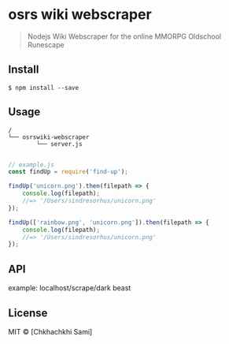 # osrs wiki webscraper

> Nodejs Wiki Webscraper for the online MMORPG Oldschool Runescape


## Install

```
$ npm install --save
```


## Usage

```
/
└── osrswiki-webscraper
		└── server.js
    
```

```js
// example.js
const findUp = require('find-up');

findUp('unicorn.png').then(filepath => {
	console.log(filepath);
	//=> '/Users/sindresorhus/unicorn.png'
});

findUp(['rainbow.png', 'unicorn.png']).then(filepath => {
	console.log(filepath);
	//=> '/Users/sindresorhus/unicorn.png'
});
```


## API

example:
localhost/scrape/dark beast


## License

MIT © [Chkhachkhi Sami]
